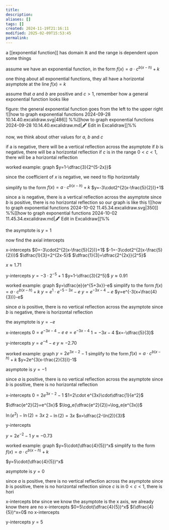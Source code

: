 ```yaml
---
title: 
description: 
aliases: []
tags: []
created: 2024-11-19T21:16:11
modified: 2025-02-09T15:53:45
permalink:
---
```


a [[exponential function]] has domain $\mathbb{R}$ and the range is dependent upon some things

assume we have an exponential function, in the form $f(x)=a\cdot c^{b(x-h)}+k$

one thing about all exponential functions, they all have a horizontal asymptote at the line $f(x)=k$


assume that $a$ and $b$ are positive and $c>1$, remember how a general exponential function looks like

figure: the general exponential function goes from the left to the upper right
![[how to graph exponential functions 2024-09-28 10.14.40.excalidraw.svg|486]]
%%[[how to graph exponential functions 2024-09-28 10.14.40.excalidraw.md|🖋 Edit in Excalidraw]]%%


now, we think about other values for $a$, $b$ and $c$

if a is negative, there will be a vertical reflection across the asymptote
if $b$ is negative, there will be a horizontal reflection
if $c$ is in the range $0<c<1$, there will be a horizontal reflection




worked example: graph $y=1-\dfrac{3}{2^{5-2x}}$

since the coefficient of $x$ is negative, we need to flip horizontally 

simplify to the form $f(x)=a\cdot c^{b(x-h)}+k$
$y=-3\cdot2^{2(x-\frac{5}{2})}+1$

since a is negative, there is a vertical reflection across the asymptote
since $b$ is positive, there is no horizontal reflection
so our graph is like this
![[how to graph exponential functions 2024-10-02 11.45.34.excalidraw.svg|350]]
%%[[how to graph exponential functions 2024-10-02 11.45.34.excalidraw.md|🖋 Edit in Excalidraw]]%%

the asymptote is $y=1$

now find the axial intercepts

x-intercepts
$0=-3\cdot2^{2(x-\frac{5}{2})}+1$
$-1=-3\cdot2^{2(x-\frac{5}{2})}$
$\dfrac{1}{3}=2^{2x-5}$
$\dfrac{1}{3}=\dfrac{2^{2x}}{2^5}$

$x\approx 1.71$

y-intercepts
$y=-3\cdot2^{-5}+1$
$y=1-\dfrac{3}{2^5}$
$y\approx 0.91$




worked example: graph $y=\dfrac{e}{e^{5+3x}}-e$
simplify to the form $f(x)=a\cdot c^{b(x-h)}+k$
$y=e^1\cdot e^{-5-3x}-e$
$y=e^{-3x-4}-e$
$y=e^{-3(x+\frac{4}{3})}-e$

since $a$ is positive, there is no vertical reflection across the asymptote
since $b$ is negative, there is horizontal reflection

the asymptote is $y=-e$

x-intercepts
$0=e^{-3x-4}-e$
$e=e^{-3x-4}$
$1=-3x-4$
$x=-\dfrac{5}{3}$

y-intercepts
$y=e^{-4}-e$
$y\approx-2.70$





worked example: graph $y=2e^{3x-2}-1$
simplify to the form $f(x)=a\cdot c^{b(x-h)}+k$
$y=2e^{3(x-\frac{2}{3})}-1$

asymptote is $y=-1$

since $a$ is positive, there is no vertical reflection across the asymptote
since $b$ is positive, there is no horizontal reflection

x-intercepts
$0=2e^{3x-2}-1$
$1=2\cdot e^{3x}\cdot\dfrac{1}{e^2}$

$\dfrac{e^2}{2}=e^{3x}$
$\log_e(\dfrac{e^2}{2})=\log_e(e^{3x})$

$\ln(e^2)-\ln(2)=3x$
$2-\ln(2)=3x$
$x=\dfrac{2-\ln(2)}{3}$


y-intercepts

$y=2e^{-2}-1$
$y\approx-0.73$


worked example: graph $y=5\cdot(\dfrac{4}{5})^x$ 
simplify to the form $f(x)=a\cdot c^{b(x-h)}+k$

$y=5\cdot(\dfrac{4}{5})^x$ 

asymptote is $y=0$

since $a$ is positive, there is no vertical reflection across the asymptote
since $b$ is positive, there is no horizontal reflection
siince $c$ is in $0<c<1$, there is hori

x-intercepts
btw since we know the asymptote is the x axis, we already know there are no x-intercepts
$0=5\cdot(\dfrac{4}{5})^x$
$(\dfrac{4}{5})^x=0$
no x-intercepts

y-intercepts
$y=5$
